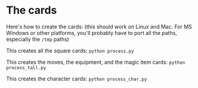 # The cards

Here's how to create the cards:
(this should work on Linux and Mac.  For MS Windows or other platforms,
you'll probably have to port all the paths, especially the `/tmp` paths)

This creates all the square cards:
`python process.py`

This creates the moves, the equipment, and the magic item cards:
`python process_tall.py`

This creates the character cards:
`python process_char.py`
